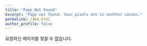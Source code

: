 ```yaml
---
title: "Page Not Found"
excerpt: "Page not found. Your pixels are in another canvas."
permalink: /404.html
author_profile: false
---
```



요청하신 페이지를 찾을 수 없습니다.


<script>
  var GOOG_FIXURL_LANG = 'en';
  var GOOG_FIXURL_SITE = 'http://hwangsoohyeon.github.io'\
</script>
<script src="https://linkhelp.clients.google.com/tbproxy/lh/wm/fixurl.js">
</script>
